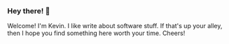 ### Hey there! 👋

Welcome!
I'm Kevin.
I like write about software stuff.
If that's up your alley, then I hope you find something here worth your time.
Cheers!
